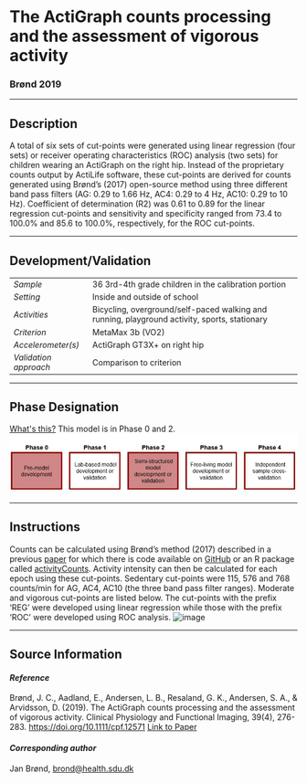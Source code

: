 # The ActiGraph counts processing and the assessment of vigorous activity
### Brønd 2019
---

## Description
A total of six sets of cut-points were generated using linear regression (four sets) or receiver operating characteristics (ROC) analysis (two sets) for children wearing an ActiGraph on the right hip. Instead of the proprietary counts output by ActiLife software, these cut-points are derived for counts generated using Brønd’s (2017) open-source method using three different band pass filters (AG: 0.29 to 1.66 Hz, AC4: 0.29 to 4 Hz, AC10: 0.29 to 10 Hz). Coefficient of determination (R2) was 0.61 to 0.89 for the linear regression cut-points and sensitivity and specificity ranged from 73.4 to 100.0% and 85.6 to 100.0%, respectively, for the ROC cut-points.



---

## Development/Validation

|  |  |
| ------------- | ------------- |
| *Sample*  |36 3rd-4th grade children in the calibration portion |
| *Setting*  |Inside and outside of school |
| *Activities*  |Bicycling, overground/self-paced walking and running, playground activity, sports, stationary   |
| *Criterion* |MetaMax 3b (VO2)   |
| *Accelerometer(s)* | ActiGraph GT3X+ on right hip  |
| *Validation approach* |Comparison to criterion   |


---
## Phase Designation
[What's this?](https://github.com/clevengerkimberly/AccelerometerRepository/blob/a76916ebe2a6002b20cdc6ef39c889d62ce9d6ae/phase%20_images/phase.md)
This model is in Phase 0 and 2.
![image](https://github.com/clevengerkimberly/AccelerometerRepository/blob/4fa8603bf48897b6b7107bfbc98c66415300bd3d/phase%20_images/Phase0and2.JPG)

---
## Instructions
Counts can be calculated using Brønd’s method (2017) described in a previous [paper](https://www.ncbi.nlm.nih.gov/pubmed/28604558) for which there is code available on [GitHub](https://github.com/jbrond/ActigraphCounts) or an R package called [activityCounts](https://cran.r-project.org/web/packages/activityCounts/vignettes/activityCounts.html). Activity intensity can then be calculated for each epoch using these cut-points. Sedentary cut-points were 115, 576 and 768 counts/min for AG, AC4, AC10 (the three band pass filter ranges). Moderate and vigorous cut-points are listed below. The cut-points with the prefix ‘REG’ were developed using linear regression while those with the prefix ‘ROC’ were developed using ROC analysis.
![image]()

---
## Source Information
#### *Reference*
Brønd, J. C., Aadland, E., Andersen, L. B., Resaland, G. K., Andersen, S. A., & Arvidsson, D. (2019). The ActiGraph counts processing and the assessment of vigorous activity. Clinical Physiology and Functional Imaging, 39(4), 276-283. https://doi.org/10.1111/cpf.12571 [Link to Paper]()



#### *Corresponding author*
Jan Brønd, brond@health.sdu.dk
